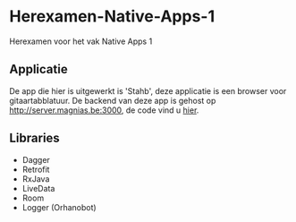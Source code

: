 # Herexamen-Native-Apps-1

Herexamen voor het vak Native Apps 1

## Applicatie

De app die hier is uitgewerkt is 'Stahb', deze applicatie is een browser voor gitaartabblatuur.
De backend van deze app is gehost op http://server.magnias.be:3000, de code vind u [hier](https://github.com/angelocarly/Stahb-backend).

## Libraries

- Dagger
- Retrofit
- RxJava
- LiveData
- Room
- Logger (Orhanobot)
